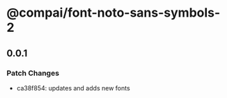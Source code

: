 # @compai/font-noto-sans-symbols-2

## 0.0.1
### Patch Changes

- ca38f854: updates and adds new fonts
